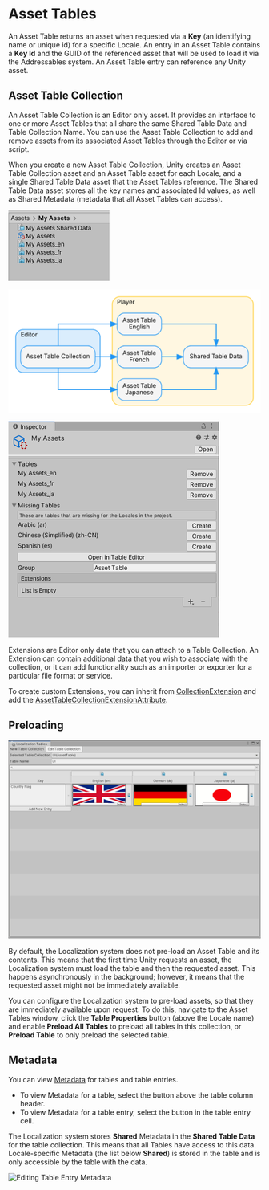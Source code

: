 # Asset Tables

An Asset Table returns an asset when requested via a **Key** (an identifying name or unique id) for a specific Locale. An entry in an Asset Table contains a **Key Id** and the GUID of the referenced asset that will be used to load it via the Addressables system. An Asset Table entry can reference any Unity asset.

## Asset Table Collection

An Asset Table Collection is an Editor only asset. It provides an interface to one or more Asset Tables that all share the same Shared Table Data and Table Collection Name. You can use the Asset Table Collection to add and remove assets from its associated Asset Tables through the Editor or via script.

When you create a new Asset Table Collection, Unity creates an Asset Table Collection asset and an Asset Table asset for each Locale, and a single Shared Table Data asset that the Asset Tables reference. The Shared Table Data asset stores all the key names and associated Id values, as well as Shared Metadata (metadata that all Asset Tables can access).

![Example Asset Table Collection assets for English, French and Japanese.](images/AssetTableCollection_ProjectView.png)

![An Asset Table Collection references all tables that are part of it and can be accessed through the Editor or via Editor scripts.](images/AssetTableCollectionOverview.dot.svg)

![Asset Table Collection inspector view.](images/AssetTableCollection_Inspector.png)

Extensions are Editor only data that you can attach to a Table Collection. An Extension can contain additional data that you wish to associate with the collection, or it can add functionality such as an importer or exporter for a particular file format or service.

To create custom Extensions, you can inherit from [CollectionExtension](xref:UnityEditor.Localization.CollectionExtension) and add the [AssetTableCollectionExtensionAttribute](xref:UnityEditor.Localization.AssetTableCollectionExtensionAttribute).

## Preloading

![Preloading can be configured from the Table Properties panel.](images/AssetTables_TableProperties.png)

By default, the Localization system does not pre-load an Asset Table and its contents. This means that the first time Unity requests an asset, the Localization system must load the table and then the requested asset. This happens asynchronously in the background; however, it means that the requested asset might not be immediately available.

You can configure the Localization system to pre-load assets, so that they are immediately available upon request. To do this, navigate to the Asset Tables window, click the **Table Properties** button (above the Locale name) and enable **Preload All Tables** to preload all tables in this collection, or **Preload Table** to only preload the selected table.

## Metadata

You can view [Metadata](Metadata.md) for tables and table entries.

- To view Metadata for a table, select the button above the table column header.
- To view Metadata for a table entry, select the button in the table entry cell.

The Localization system stores **Shared** Metadata in the **Shared Table Data** for the table collection. This means that all Tables have access to this data. Locale-specific Metadata (the list below **Shared**) is stored in the table and is only accessible by the table with the data.

![Editing Table Entry Metadata](images/AssetTables_EntryProperties.png)

